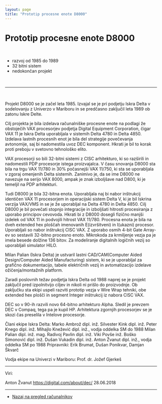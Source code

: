 ```yaml
---
layout: page
title: "Prototip procesne enote D8000"
---
```


# Prototip procesne enote D8000


<br>

 - razvoj od 1985 do 1989
 - 32 bitni sistem
 - nedokončan projekt

<br>


------

<br>

Projekt D8000 se je začel leta 1985. Izvajal se je pri podjetju Iskra Delta v sodelovanju z Univerzo v Mariboru
in se predčasno zaključil leta 1989 ob zatonu Iskre Delte.

Cilj projekta je bila izdelava računalniške procesne enote na podlagi že obstoječih VAX procesorjev podjetja
Digital Equipment Corporation, čigar VAX 11 je Iskra Delta uporabljala v sistemih Delta 4780 in Delta 4850.
Izdelava lastnih procesnih enot je bila del strategije povečevanja avtonomije, saj bi nadomestila uvoz DEC komponent.
Hkrati je bil to korak proti preboju v svetovno tehnološko elito.

VAX procesorji so bili 32-bitni sistemi z CISC arhitekturo, ki so razširili in nadomestili PDP procesorje
istega proizvajalca. V času snovanja D8000 sta bila na trgu VAX 11/780 in 30% počasnejši VAX 11/750, ki sta se
uporabljala v zgoraj omenjenih Delta sistemih. Zanimivo je, da se ime D8000 ne navezuje na serijo VAX 8000, ampak
je znak izboljšave nad D800, ki je temeljil na PDP arhitekturi.

Tudi D8000 je bila 32-bitna enota. Uporabljala naj bi nabor inštrukcij identičen VAX 11 procesorjem in operacijski
sistem Delta V, ki je bil Iskrina verzija VAX/VMS in se je že uporabljal na Delta 4780 in Delta 4850.
Cilj D8000 je bil povečati stopnjo integracije in izboljšati hitrosti procesiranja z uporabo principov cevovoda.
Hkrati bi z D8000 dosegli fizično manjši izdelek od VAX 11 in podvojili hitrost VAX 11/780.
Procesna enota je bila na dveh extended hex ploščah imenovanih E(izvršitveni) in I(ukazni) procesor. Uporabljali so
nabor inštrukcij CISC VAX. Z uporabo osmih 4-bit Gate Array-ev so sestavili 32-bitno procesno enoto.
Mikrokoda za krmiljenje vezja pa je imela besede dolžine 136 bitov.
Za modeliranje digitalnih logičnih vezij so uporabljali simulator HILO.

Milan Palian (Iskra Delta) je ustvaril lastni CAD/CAM(Computer Aided Design/Computer Aided Manufacturing) sistem,
ki se je uporabljal za grafično dokumentacijo, tabele električnih vezij in avtomatizacijo izdelave
ožičenja/montažnih platform.

Zaradi poslovnih težav podjetja Iskra Delta od 1988 naprej se je projekt zaključil pred izpolnitvijo ciljev in
nikoli ni prišlo do proizvodnje. Ob zaključku sta ekipi uspeli razviti prototip vezja v Wire Wrap tehniki,
obe extended hex plošči in segment Integer inštrukcij iz nabora CISC VAX. 

DEC so v 90-ih razvili novo 64-bitno arhitekturo Alpha. Sledil je prevzem DEC v Compaq, tega pa je kupil HP.
Arhitektura zgornjih procesorjev se je skozi čas preselila v Intelove procesorje.

Člani ekipe Iskra Delta:
	Marko Ambrož dipl. inž.
	Silvester Kink dipl. inž.
	Peter Knego dipl. inž.
	Mihajlo Knežević dipl. inž., vodja oddelka SM do 1988
	Milan Palian dipl. inž.
	mag. Radivoj Pavlin dipl. inž.
	Viki Povše inž.
	Boško Simonović dipl. inž.
	Dušan Vukadin dipl. inž.
	Anton Žvanut dipl. inž., vodja oddelka SM po 1988
	Pripravniki: Erik Brumat, Dušan Ponikvar, Damjan Škvarč

Vodja ekipe na Univerzi v Mariboru:
	Prof. dr. Jožef Gjerkeš

------

Viri: 

Anton Žvanut
https://digital.com/about/dec/ 28.06.2018

------

 - [Nazaj na pregled računalnikov]({{site.base}}/SloRaDe/racunalniki)
